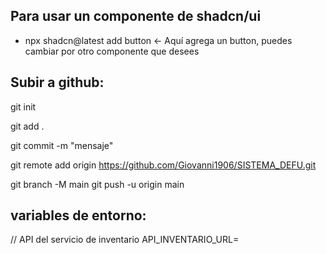 ## Para usar un componente de shadcn/ui
- npx shadcn@latest add button <- Aquí agrega un button, puedes cambiar por otro componente que desees

## Subir a github: 

git init

git add .

git commit -m "mensaje"

git remote add origin https://github.com/Giovanni1906/SISTEMA_DEFU.git

git branch -M main
git push -u origin main

## variables de entorno:

// API del servicio de inventario
API_INVENTARIO_URL=